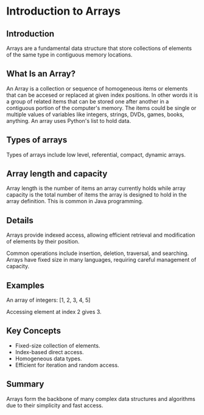 # Introduction to Arrays

## Introduction
Arrays are a fundamental data structure that store collections of elements of the same type in contiguous memory locations. 

## What Is an Array?

An Array is a collection or sequence of homogeneous items or elements that can be accesed or replaced at given index positions. In other words it is a group of related items that can be stored one after another in a contiguous portion of the computer's memory. The items could be single or multiple values of variables like integers, strings, DVDs, games, books, anything. An array uses Python's list to hold data.

## Types of arrays

Types of arrays include low level, referential, compact, dynamic arrays.

## Array length and capacity

Array length is the number of items an array currently holds while array capacity is the total number of items the array is designed to hold in the array definition. This is common in Java programming.

## Details
Arrays provide indexed access, allowing efficient retrieval and modification of elements by their position.

Common operations include insertion, deletion, traversal, and searching. Arrays have fixed size in many languages, requiring careful management of capacity.

## Examples
An array of integers: [1, 2, 3, 4, 5]

Accessing element at index 2 gives 3.

## Key Concepts
- Fixed-size collection of elements.  
- Index-based direct access.  
- Homogeneous data types.  
- Efficient for iteration and random access.

## Summary
Arrays form the backbone of many complex data structures and algorithms due to their simplicity and fast access.
